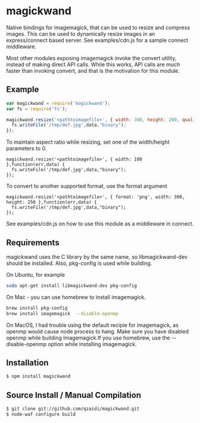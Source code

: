 magickwand
==========

Native bindings for imagemagick, that can be used to resize and compress images. This can be used
to dynamically resize images in an express/connect based server. See examples/cdn.js for a sample connect middleware.

Most other modules exposing imagemagick invoke the convert utility, instead of making direct API calls. While this works, API calls 
are much faster than invoking convert, and that is the motivation for this module.

Example
-------

``` js
var magickwand = require('magickwand');
var fs = require('fs');

magickwand.resize('<pathtoimagefile>', { width: 300, height: 200, quality: 80 } ,function(err,data) {
  fs.writeFile('/tmp/def.jpg',data,"binary");
});
```

To maintain aspect ratio while resizing, set one of the width/height parameters to 0.

```
magickwand.resize('<pathtoimagefile>', { width: 100 },function(err,data) {
  fs.writeFile('/tmp/def.jpg',data,"binary");
});
```

To convert to another supported format, use the format argument

```
magickwand.resize('<pathtoimagefile>', { format: 'png', width: 300, height: 250 },function(err,data) {
  fs.writeFile('/tmp/def.jpg',data,"binary");
});
```
See examples/cdn.js on how to use this module as a middleware in connect.

Requirements
------------

magickwand uses the C library by the same name, so libmagickwand-dev should be installed. Also, pkg-config is used while building.

On Ubuntu, for example

``` bash
sudo apt-get install libmagickwand-dev pkg-config
```

On Mac - you can use homebrew to install imagemagick.

```bash
brew install pkg-config
brew install imagemagick  --disable-openmp
```

On MacOS, I had trouble using the default recipie for imagemagick, as openmp would cause node process to hang.
Make sure you have disabled openmp while building Imagemagick.If you use homebrew, use the --disable-openmp 
option while installing imagemagick.

Installation
------------


``` bash
$ npm install magickwand
```

Source Install / Manual Compilation
-----------------------------------

``` bash
$ git clone git://github.com/qzaidi/magickwand.git
$ node-waf configure build
```
